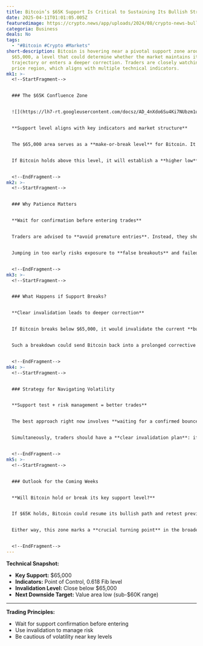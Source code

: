 ```yaml
---
title: Bitcoin’s $65K Support Is Critical to Sustaining Its Bullish Structure
date: 2025-04-11T01:01:05.005Z
featuredimage: https://crypto.news/app/uploads/2024/08/crypto-news-bull-and-bitcoin-option03-1380x820.webp
categoria: Business
deals: No
tags:
  - "#Bitcoin #Crypto #Markets"
short-description: Bitcoin is hovering near a pivotal support zone around
  $65,000, a level that could determine whether the market maintains its bullish
  trajectory or enters a deeper correction. Traders are closely watching this
  price region, which aligns with multiple technical indicators.
mk1: >-
  <!--StartFragment-->


  ### The $65K Confluence Zone


  ![](https://lh7-rt.googleusercontent.com/docsz/AD_4nXdo6Su4Ki7NUbzm1uS2boO7cGlZfloBCkxexsMuqNOPSiPYR8zxYGD3iOYcNMJ4DeDP7LdzmxPHt08l8pqvGL5K008wbztK8IuO8lbnIN7TBGo_D9nsCi7VCvtgq_1cajdkVm-h0w?key=mW267WbBcPwqWBIohsgARUVv)


  **Support level aligns with key indicators and market structure**


  The $65,000 area serves as a **make-or-break level** for Bitcoin. It coincides with the **point of control** (where the highest volume has traded) and the **0.618 Fibonacci retracement**—two major markers that reinforce its importance.


  If Bitcoin holds above this level, it will establish a **higher low** on the weekly timeframe, maintaining the bullish market structure that’s been in place for much of 2024 and early 2025.


  <!--EndFragment-->
mk2: >-
  <!--StartFragment-->


  ### Why Patience Matters


  **Wait for confirmation before entering trades**


  Traders are advised to **avoid premature entries**. Instead, they should wait for multiple candle closes above the $65,000 level to confirm that the support is holding and that buyers are actively defending the zone.


  Jumping in too early risks exposure to **false breakouts** and failed supports, which often result in losses. Patience and confirmation are key to **higher-probability setups** in this phase of the market.


  <!--EndFragment-->
mk3: >-
  <!--StartFragment-->


  ### What Happens if Support Breaks?


  **Clear invalidation leads to deeper correction**


  If Bitcoin breaks below $65,000, it would invalidate the current **bullish higher low structure**. This would likely trigger a larger retracement, with the next target being the **value area low**—a key volume-based level from previous consolidations.


  Such a breakdown could send Bitcoin back into a prolonged corrective phase, potentially lasting weeks or even months. Avoiding trades near this breakdown point without confirmation is vital for preserving capital.


  <!--EndFragment-->
mk4: >-
  <!--StartFragment-->


  ### Strategy for Navigating Volatility


  **Support test + risk management = better trades**


  The best approach right now involves **waiting for a confirmed bounce** off the $65K support zone. This can be assessed by volume increases, positive candle structure, and momentum returning to the upside.


  Simultaneously, traders should have a **clear invalidation plan**: if Bitcoin closes decisively below $65,000, it’s a signal to step back or reevaluate the trade. This structure gives both an opportunity for upside and a defined exit if sentiment turns.


  <!--EndFragment-->
mk5: >-
  <!--StartFragment-->


  ### Outlook for the Coming Weeks


  **Will Bitcoin hold or break its key support level?**


  If $65K holds, Bitcoin could resume its bullish path and retest previous highs, potentially surpassing $75,000. But if it breaks, the bullish narrative pauses—and traders must prepare for further downside.


  Either way, this zone marks a **crucial turning point** in the broader crypto cycle. The reaction here could dictate sentiment across the entire digital asset space.


  <!--EndFragment-->
---
```

<!--StartFragment-->

**Technical Snapshot:**

* **Key Support:** $65,000
* **Indicators:** Point of Control, 0.618 Fib level
* **Invalidation Level:** Close below $65,000
* **Next Downside Target:** Value area low (sub-$60K range)

- - -

**Trading Principles:**

* Wait for support confirmation before entering
* Use invalidation to manage risk
* Be cautious of volatility near key levels

<!--EndFragment-->